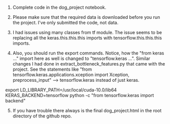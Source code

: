 1. Complete code in the dog_project notebook.

2. Please make sure that the required data is downloaded before you run the project. I've only submitted the code, not data.

3. I had issues using many classes from tf module. The issue seems to be replacing all the keras.this.this.this imports with tensorflow.this.this.this imports.

4. Also, you should run the export commands. Notice, how the "from keras ..." import here as well is changed to "tensorflow.keras ...". Similar changes I had done in extract_bottleneck_features.py that came with the project. See the statements like "from tensorflow.keras.applications.xception import Xception, preprocess_input" --> tensorflow.keras instead of just keras.

export LD_LIBRARY_PATH=/usr/local/cuda-10.0/lib64
KERAS_BACKEND=tensorflow python -c "from tensorflow.keras import backend"

5. If you have trouble there always is the final dog_project.html in the root directory of the github repo.


